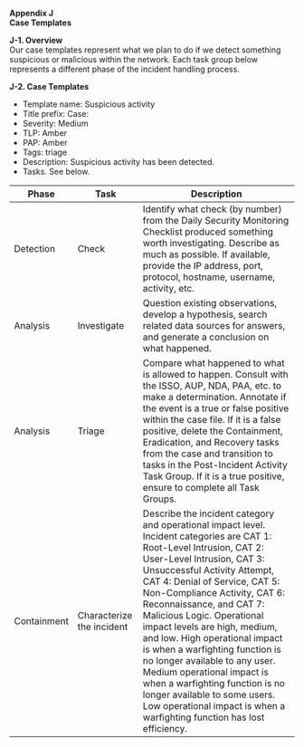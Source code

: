 **Appendix J**  
**Case Templates**  

**J-1. Overview**  
Our case templates represent what we plan to do if we detect something suspicious or malicious within the network. Each task group below represents a different phase of the incident handling process. 

**J-2. Case Templates**  
* Template name: Suspicious activity 
* Title prefix: Case: 
* Severity: Medium
* TLP: Amber
* PAP: Amber
* Tags: triage
* Description: Suspicious activity has been detected.
* Tasks. See below. 

| Phase | Task | Description |
| ---------- | ---------- | ---------------- |
| Detection | Check | Identify what check (by number) from the Daily Security Monitoring Checklist produced something worth investigating. Describe as much as possible. If available, provide the IP address, port, protocol, hostname, username, activity, etc. |
| Analysis | Investigate | Question existing observations, develop a hypothesis, search related data sources for answers, and generate a conclusion on what happened. |
| Analysis | Triage | Compare what happened to what is allowed to happen. Consult with the ISSO, AUP, NDA, PAA, etc. to make a determination. Annotate if the event is a true or false positive within the case file. If it is a false positive, delete the Containment, Eradication, and Recovery tasks from the case and transition to tasks in the Post-Incident Activity Task Group. If it is a true positive, ensure to complete all Task Groups. |
| Containment | Characterize the incident | Describe the incident category and operational impact level. Incident categories are CAT 1: Root-Level Intrusion, CAT 2: User-Level Intrusion, CAT 3: Unsuccessful Activity Attempt, CAT 4: Denial of Service, CAT 5: Non-Compliance Activity, CAT 6: Reconnaissance, and CAT 7: Malicious Logic. Operational impact levels are high, medium, and low. High operational impact is when a warfighting function is no longer available to any user. Medium operational impact is when a warfighting function is no longer available to some users. Low operational impact is when a warfighting function has lost efficiency. |

